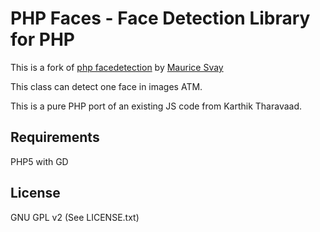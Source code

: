 PHP Faces - Face Detection Library for PHP
==================
This is a fork of [php facedetection](https://github.com/mauricesvay/php-facedetection) by [Maurice Svay](https://github.com/mauricesvay)

This class can detect one face in images ATM. 

This is a pure PHP port of an existing JS code from Karthik Tharavaad.

Requirements
------------
PHP5 with GD

License
-------
GNU GPL v2 (See LICENSE.txt)
